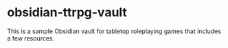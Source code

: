 # obsidian-ttrpg-vault

This is a sample Obsidian vault for tabletop roleplaying games that includes a few resources.
